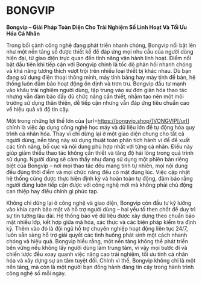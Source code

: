 # BONGVIP

**Bongvip – Giải Pháp Toàn Diện Cho Trải Nghiệm Số Linh Hoạt Và Tối Ưu Hóa Cá Nhân**

Trong bối cảnh công nghệ đang phát triển nhanh chóng, Bongvip nổi bật lên như một nền tảng số được thiết kế để đáp ứng mọi nhu cầu của người dùng hiện đại, từ giao diện trực quan đến tính năng vận hành linh hoạt. Điểm nổi bật đầu tiên khi tiếp cận với Bongvip chính là tốc độ phản hồi nhanh chóng và khả năng tương thích vượt trội trên nhiều loại thiết bị khác nhau. Dù bạn đang sử dụng điện thoại thông minh, máy tính bảng hay máy tính để bàn, hệ thống luôn đảm bảo hoạt động ổn định và trơn tru. Bongvip đầu tư mạnh vào khâu trải nghiệm người dùng, tập trung vào sự đơn giản hóa thao tác nhưng vẫn đảm bảo đầy đủ chức năng cần thiết, nhằm tạo nên một môi trường sử dụng thân thiện, dễ tiếp cận nhưng vẫn đáp ứng tiêu chuẩn cao về hiệu quả và độ tin cậy.

Một trong những lợi thế lớn của [url=https://bongvip.shop/]VONGVIP[/url] chính là việc áp dụng công nghệ học máy và dữ liệu lớn để tự động hóa quy trình cá nhân hóa. Thay vì chỉ dừng lại ở một giao diện chung cho tất cả người dùng, nền tảng này sử dụng thuật toán phân tích hành vi để đề xuất các tính năng, bố cục và nội dung phù hợp nhất với từng cá nhân. Điều này giúp giảm thiểu thao tác không cần thiết và tăng độ hài lòng trong quá trình sử dụng. Người dùng sẽ cảm thấy như đang sử dụng một phiên bản riêng biệt của Bongvip – nơi mọi thao tác đều mang tính tự nhiên, mọi nội dung đều đúng thời điểm và mọi chức năng đều có mặt đúng lúc. Việc cập nhật hệ thống cũng được thực hiện định kỳ và hoàn toàn tự động, đảm bảo rằng người dùng luôn tiếp cận được với công nghệ mới mà không phải chủ động can thiệp hay điều chỉnh gì phức tạp.

Không chỉ dừng lại ở công nghệ và giao diện, Bongvip còn đầu tư kỹ lưỡng vào khía cạnh bảo mật và hỗ trợ người dùng – hai yếu tố then chốt để duy trì sự tin tưởng lâu dài. Hệ thống bảo vệ dữ liệu được xây dựng theo chuẩn bảo mật nhiều lớp, kết hợp giữa mã hóa, xác thực và các biện pháp kiểm tra định kỳ. Thêm vào đó là đội ngũ hỗ trợ chuyên nghiệp hoạt động liên tục 24/7, luôn sẵn sàng hỗ trợ giải quyết các tình huống phát sinh một cách nhanh chóng và hiệu quả. Bongvip hiểu rằng, một nền tảng không thể phát triển bền vững nếu không lấy người dùng làm trung tâm, vì vậy mọi bước đi và chiến lược đều xoay quanh việc nâng cao trải nghiệm, tối ưu tính cá nhân hóa và xây dựng sự an tâm tuyệt đối. Chính vì thế, Bongvip không chỉ là một nền tảng, mà còn là một người bạn đồng hành đáng tin cậy trong hành trình công nghệ số mỗi ngày.
